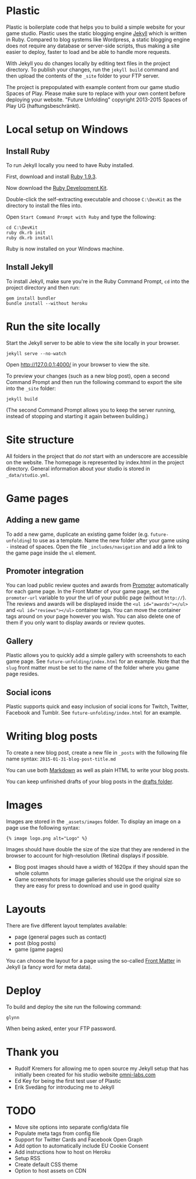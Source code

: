 Plastic
=======

Plastic is boilerplate code that helps you to build a simple website for your game studio. Plastic uses the static blogging engine [Jekyll](http://jekyllrb.com) which is written in Ruby. Compared to blog systems like Wordpress, a static blogging engine does not require any database or server-side scripts, thus making a site easier to deploy, faster to load and be able to handle more requests.

With Jekyll you do changes locally by editing text files in the project directory. To publish your changes, run the `jekyll build` command and then upload the contents of the `_site` folder to your FTP server.

The project is prepopulated with example content from our game studio Spaces of Play. Please make sure to replace with your own content before deploying your website. "Future Unfolding" copyright 2013-2015 Spaces of Play UG (haftungsbeschränkt).

# Local setup on Windows

## Install Ruby

To run Jekyll locally you need to have Ruby installed.

First, download and install [Ruby 1.9.3](http://dl.bintray.com/oneclick/rubyinstaller/rubyinstaller-1.9.3-p551.exe?direct).

Now download the [Ruby Development Kit](https://github.com/downloads/oneclick/rubyinstaller/DevKit-tdm-32-4.5.2-20111229-1559-sfx.exe
).

Double-click the self-extracting executable and choose `C:\DevKit` as the directory to install the files into.

Open `Start Command Prompt with Ruby` and type the following:

```
cd C:\DevKit
ruby dk.rb init
ruby dk.rb install
```

Ruby is now installed on your Windows machine.

## Install Jekyll

To install Jekyll, make sure you're in the Ruby Command Prompt, `cd` into the project directory and then run:

```
gem install bundler
bundle install --without heroku
```

# Run the site locally

Start the Jekyll server to be able to view the site locally in your browser.

```
jekyll serve --no-watch
```

Open http://127.0.0.1:4000/ in your browser to view the site.

To preview your changes (such as a new blog post), open a second Command Prompt and then run the following command to export the site into the `_site` folder:

```
jekyll build
```

(The second Command Prompt allows you to keep the server running, instead of stopping and starting it again between building.)

# Site structure

All folders in the project that do _not_ start with an underscore are accessible on the website. 
The homepage is represented by index.html in the project directory. General information about your studio is stored in `_data/studio.yml`.

# Game pages

## Adding a new game

To add a new game, duplicate an existing game folder (e.g. `future-unfolding`) to use as a template. Name the new folder after your game using `-` instead of spaces. Open the file `_includes/navigation` and add a link to the game page inside the `ul` element.

## Promoter integration

You can load public review quotes and awards from [Promoter](http://www.promoterapp.com) automatically for each game page. In the Front Matter of your game page, set the `promoter-url` variable to your the url of your public page (without `http://`). The reviews and awards will be displayed inside the `<ul id="awards"></ul>` and `<ul id="reviews"></ul>` container tags. You can move the container tags around on your page however you wish. You can also delete one of them if you only want to display awards or review quotes.

## Gallery

Plastic allows you to quickly add a simple gallery with screenshots to each game page. See `future-unfolding/index.html` for an example. Note that the `slug` front matter must be set to the name of the folder where you game page resides.

## Social icons

Plastic supports quick and easy inclusion of social icons for Twitch, Twitter, Facebook and Tumblr. See `future-unfolding/index.html` for an example.

# Writing blog posts

To create a new blog post, create a new file in `_posts` with the following file name syntax: `2015-01-31-blog-post-title.md`

You can use both [Markdown](http://daringfireball.net/projects/markdown/syntax) as well as plain HTML to write your blog posts.

You can keep unfinished drafts of your blog posts in the [drafts folder](http://jekyllrb.com/docs/drafts/).

# Images

Images are stored in the `_assets/images` folder. To display an image on a page use the following syntax:

```
{% image logo.png alt="Logo" %}
```

Images should have double the size of the size that they are rendered in the browser to account for high-resolution (Retina) displays if possible.

* Blog post images should have a width of 1620px if they should span the whole column
* Game screenshots for image galleries should use the original size so they are easy for press to download and use in good quality 

# Layouts

There are five different layout templates available:

* page (general pages such as contact)
* post (blog posts)
* game (game pages)

You can choose the layout for a page using the so-called [Front Matter](http://jekyllrb.com/docs/frontmatter/) in Jekyll (a fancy word for meta data).

# Deploy

To build and deploy the site run the following command:

```
glynn
```

When being asked, enter your FTP password.

# Thank you

* Rudolf Kremers for allowing me to open source my Jekyll setup that has initially been created for his studio website [omni-labs.com](http://www.omni-labs.com)
* Ed Key for being the first test user of Plastic
* Erik Svedäng for introducing me to Jekyll

# TODO

* Move site options into separate config/data file
* Populate meta tags from config file
* Support for Twitter Cards and Facebook Open Graph
* Add option to automatically include EU Cookie Consent
* Add instructions how to host on Heroku
* Setup RSS
* Create default CSS theme
* Option to host assets on CDN